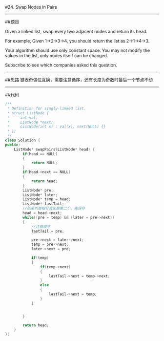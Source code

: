 #24. Swap Nodes in Pairs

------

##题目

Given a linked list, swap every two adjacent nodes and return its head.

For example,
Given 1->2->3->4, you should return the list as 2->1->4->3.

Your algorithm should use only constant space. You may not modify the values in the list, only nodes itself can be changed.

Subscribe to see which companies asked this question.

------

##思路
链表奇偶位互换，需要注意循序，还有长度为奇数时最后一个节点不动





------

##代码

```cpp
/**
 * Definition for singly-linked list.
 * struct ListNode {
 *     int val;
 *     ListNode *next;
 *     ListNode(int x) : val(x), next(NULL) {}
 * };
 */
class Solution {
public:
    ListNode* swapPairs(ListNode* head) {
        if(head == NULL)
        {
            return NULL;
        }
        if(head->next == NULL)
        {
            return head;
        }
        ListNode* pre;
        ListNode* later;
        ListNode* temp = head;
        ListNode* lastTail;
        //结果的首指针肯定是第二个，先保存
        head = head->next;
        while((pre = temp) && (later = pre->next))
        {
            //注意顺序
            lastTail = pre;

            pre->next = later->next;
            temp = pre->next;
            later->next = pre;

            if(temp)
            {
                if(temp->next)
                {
                    lastTail->next = temp->next;
                }
                else
                {
                    lastTail->next = temp;
                }
            }


        }

        return head;
    }
};
```